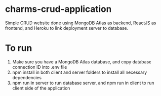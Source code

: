 # charms-crud-application
Simple CRUD website done using MongoDB Atlas as backend, ReactJS as frontend, and Heroku to link deployment server to database.

# To run
1) Make sure you have a MongoDB Atlas database, and copy database connection ID into .env file
2) npm install in both client and server folders to install all necessary dependencies
3) npm run in server to run database server, and npm run in client to run client side of the application
